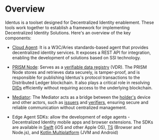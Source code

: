 # Overview

Identus is a toolset designed for Decentralized Identity enablement. These tools work together to establish a framework for implementing Decentralized Identity Solutions. Here's an overview of the key components:

* [Cloud Agent](cloud-agent/overview): It is a W3C/Aries standards-based agent that provides decentralized identity services. It exposes a REST API for integration, enabling the development of solutions based on SSI technology.

* [PRISM Node](prism-node/overview.md): Serves as a [verifiable data registry](/home/concepts/glossary#verifiable-data-registry) (VDR). The PRISM Node stores and retrieves data securely, is tamper-proof, and is responsible for publishing Identus's protocol transactions to the Distributed Ledger blockchain. It also plays a critical role in resolving [DIDs](/home/concepts/glossary#did) efficiently without requiring access to the underlying blockchain​​​​​​.

* [Mediator](mediator): The Mediator acts as a bridge between the [holder's](/home/concepts/glossary#holder) device and other actors, such as [issuers](/home/concepts/glossary#issuer) and [verifiers](/home/concepts/glossary#verifier), ensuring secure and reliable communication without centralized management​​​​.

* Edge Agent SDKs: allow the development of edge agents - Decentralized Identity mobile apps and browser extensions. The SDKs are available in [Swift](https://hyperledger.github.io/identus-edge-agent-sdk-swift/documentation/edgeagentsdk/) (iOS and other Apple OS), [TS](https://hyperledger.github.io/identus-docs/identus-edge-agent-sdk-ts/sdk) (Browser and Node.js), and [Kotlin Multiplatform](https://hyperledger.github.io/identus-edge-agent-sdk-kmp/) (JVM and Android)
